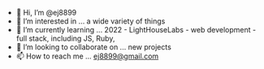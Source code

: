- 👋 Hi, I’m @ej8899
- 👀 I’m interested in ... a wide variety of things
- 🌱 I’m currently learning ... 
   2022 - LightHouseLabs - web development - full stack, including JS, Ruby, 
- 💞️ I’m looking to collaborate on ... new projects
- 📫 How to reach me ... ej8899@gmail.com

<!---
ej8899/ej8899 is a ✨ special ✨ repository because its `README.md` (this file) appears on your GitHub profile.
You can click the Preview link to take a look at your changes.
--->
